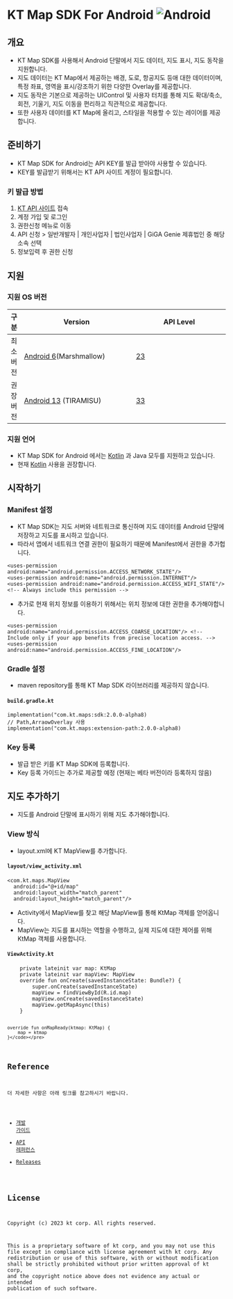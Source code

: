 <h1 id="kt-map-sdk-for-android">KT Map SDK For Android
<img alt="Android" src="https://img.shields.io/badge/Android-3DDC84?style=for-the-badge&logo=Android&logoColor=white"></h1>
<h2 id="개요">개요</h2>
<ul>
<li>KT Map SDK를 사용해서 Android 단말에서 지도 데이터, 지도 표시, 지도
동작을 지원합니다.</li>
<li>지도 데이터는 KT Map에서 제공하는 배경, 도로, 항공지도 등애 대한
데이터이며, 특정 좌표, 영역을 표시/강조하기 위한 다양한 Overlay를
제공합니다.</li>
<li>지도 동작은 기본으로 제공하는 UIControl 및 사용자 터치를 통해 지도
확대/축소, 회전, 기울기, 지도 이동을 편리하고 직관적으로
제공합니다.</li>
<li>또한 사용자 데이터를 KT Map에 올리고, 스타일을 적용할 수 있는
레이어를 제공합니다.</li>
</ul>
<h2 id="준비하기">준비하기</h2>
<ul>
<li>KT Map SDK for Android는 API KEY를 발급 받아야 사용할 수
있습니다.</li>
<li>KEY를 발급받기 위해서는 KT API 사이트 계정이 필요합니다.</li>
</ul>
<h3 id="키-발급-방법">키 발급 방법</h3>
<ol type="1">
<li><a href="https://apilink.kt.co.kr/">KT API 사이트</a> 접속</li>
<li>계정 가입 및 로그인</li>
<li>권한신청 메뉴로 이동</li>
<li>API 신청 &gt; 일반개발자 | 개인사업자 | 법인사업자 | GiGA Genie
제휴법인 중 해당 소속 선택</li>
<li>정보입력 후 권한 신청</li>
</ol>
<h2 id="지원">지원</h2>
<h3 id="지원-os-버전">지원 OS 버전</h3>
<table>
<colgroup>
<col style="width: 0%" />
<col style="width: 53%" />
<col style="width: 45%" />
</colgroup>
<thead>
<tr class="header">
<th>구분</th>
<th>Version</th>
<th>API Level</th>
</tr>
</thead>
<tbody>
<tr class="odd">
<td>최소버전</td>
<td><a href="https://www.android.com/versions/marshmallow-6-0/">Android
6</a>(Marshmallow)</td>
<td><a
href="https://developer.android.com/tools/releases/platforms#6.0">23</a></td>
</tr>
<tr class="even">
<td>권장버전</td>
<td><a href="https://developer.android.com/about/versions/13">Android
13</a> (TIRAMISU)</td>
<td><a
href="https://developer.android.com/tools/releases/platforms#13">33</a></td>
</tr>
</tbody>
</table>
<h3 id="지원-언어">지원 언어</h3>
<ul>
<li>KT Map SDK for Android 에서는 <a
href="https://developer.android.com/kotlin">Kotlin</a> 과 Java 모두를
지원하고 있습니다.</li>
<li>현재 <a href="https://developer.android.com/kotlin">Kotlin</a>
사용을 권장합니다.</li>
</ul>
<h2 id="시작하기">시작하기</h2>
<h3 id="manifest-설정">Manifest 설정</h3>
<ul>
<li>KT Map SDK는 지도 서버와 네트워크로 통신하며 지도 데이터를 Android
단말에 저장하고 지도를 표시하고 있습니다.</li>
<li>따라서 앱에서 네트워크 연결 권한이 필요하기 때문에 Manifest에서
권한을 추가헙니다.</li>
</ul>
<div class="sourceCode" id="cb1"><pre
class="sourceCode xml"><code class="sourceCode xml"><span id="cb1-1"><a href="#cb1-1" aria-hidden="true" tabindex="-1"></a>&lt;<span class="kw">uses-permission</span><span class="ot"> android:name=</span><span class="st">&quot;android.permission.ACCESS_NETWORK_STATE&quot;</span>/&gt;</span>
<span id="cb1-2"><a href="#cb1-2" aria-hidden="true" tabindex="-1"></a>&lt;<span class="kw">uses-permission</span><span class="ot"> android:name=</span><span class="st">&quot;android.permission.INTERNET&quot;</span>/&gt;</span>
<span id="cb1-3"><a href="#cb1-3" aria-hidden="true" tabindex="-1"></a>&lt;<span class="kw">uses-permission</span><span class="ot"> android:name=</span><span class="st">&quot;android.permission.ACCESS_WIFI_STATE&quot;</span>/&gt; <span class="co">&lt;!-- Always include this permission --&gt;</span></span></code></pre></div>
<ul>
<li>추가로 현재 위치 정보를 이용하기 위해서는 위치 정보에 대한 권한을
추가해야합니다.</li>
</ul>
<div class="sourceCode" id="cb2"><pre
class="sourceCode xml"><code class="sourceCode xml"><span id="cb2-1"><a href="#cb2-1" aria-hidden="true" tabindex="-1"></a>&lt;<span class="kw">uses-permission</span></span>
<span id="cb2-2"><a href="#cb2-2" aria-hidden="true" tabindex="-1"></a><span class="ot">android:name=</span><span class="st">&quot;android.permission.ACCESS_COARSE_LOCATION&quot;</span>/&gt; <span class="co">&lt;!-- Include only if your app benefits from precise location access. --&gt;</span></span>
<span id="cb2-3"><a href="#cb2-3" aria-hidden="true" tabindex="-1"></a>&lt;<span class="kw">uses-permission</span><span class="ot"> android:name=</span><span class="st">&quot;android.permission.ACCESS_FINE_LOCATION&quot;</span>/&gt;</span></code></pre></div>
<h3 id="gradle-설정">Gradle 설정</h3>
<ul>
<li>maven repository를 통해 KT Map SDK 라이브러리를 제공하지
않습니다.</li>
</ul>
<h4
id="build.gradle.kt"><strong><code>build.gradle.kt</code></strong></h4>
<pre><code>implementation(&quot;com.kt.maps:sdk:2.0.0-alpha8)
// Path,ArraowOverlay 사용
implementation(&quot;com.kt.maps:extension-path:2.0.0-alpha8)</code></pre>
<h3 id="key-등록">Key 등록</h3>
<ul>
<li>발급 받은 키를 KT Map SDK에 등록합니다.</li>
<li>Key 등록 가이드는 추가로 제공할 예정 (현재는 베타 버전이라 등록하지
않음)</li>
</ul>
<h2 id="지도-추가하기">지도 추가하기</h2>
<ul>
<li>지도를 Android 단말에 표시하기 위해 지도 추가해야합니다.</li>
</ul>
<h3 id="view-방식">View 방식</h3>
<ul>
<li>layout.xml에 KT MapView를 추가합니다.</li>
</ul>
<h4
id="layoutview_activity.xml"><strong><code>layout/view_activity.xml</code></strong></h4>
<div class="sourceCode" id="cb4"><pre
class="sourceCode xml"><code class="sourceCode xml"><span id="cb4-1"><a href="#cb4-1" aria-hidden="true" tabindex="-1"></a>&lt;<span class="kw">com.kt.maps.MapView</span></span>
<span id="cb4-2"><a href="#cb4-2" aria-hidden="true" tabindex="-1"></a><span class="ot">  android:id=</span><span class="st">&quot;@+id/map&quot;</span></span>
<span id="cb4-3"><a href="#cb4-3" aria-hidden="true" tabindex="-1"></a><span class="ot">  android:layout_width=</span><span class="st">&quot;match_parent&quot;</span></span>
<span id="cb4-4"><a href="#cb4-4" aria-hidden="true" tabindex="-1"></a><span class="ot">  android:layout_height=</span><span class="st">&quot;match_parent&quot;</span>/&gt;</span></code></pre></div>
<ul>
<li>Activity에서 MapView를 찾고 해당 MapView를 통해 KtMap 객체를
얻어옵니다.</li>
<li>MapView는 지도를 표시하는 역할을 수행하고, 실제 지도에 대한 제어를
위해 KtMap 객체를 사용합니다.</li>
</ul>
<h4
id="viewactivity.kt"><strong><code>ViewActivity.kt</code></strong></h4>
<pre><code>    private lateinit var map: KtMap
    private lateinit var mapView: MapView
    override fun onCreate(savedInstanceState: Bundle?) {
        super.onCreate(savedInstanceState)
        mapView = findViewById(R.id.map)
        mapView.onCreate(savedInstanceState)
        mapView.getMapAsync(this)
    }

    override fun onMapReady(ktmap: KtMap) {
        map = ktmap
    }</code></pre>
<h2 id="reference">Reference</h2>
<p>더 자세한 사항은 아래 링크를 참고하시기 바랍니다.</p>
<ul>
<li><a href="https://map.gis.kt.com/mapsdk/android/tutorial/">개발
가이드</a></li>
<li><a href="https://map.gis.kt.com/mapsdk/android/apidoc/">API
레퍼런스</a></li>
<li><a
href="https://github.com/ktmobility1/android-map-sdk/releases">Releases</a></li>
</ul>
<h2 id="license">License</h2>
<p>Copyright (c) 2023 kt corp. All rights reserved.</p>
<p>This is a proprietary software of kt corp, and you may not use this
file except in compliance with license agreement with kt corp. Any
redistribution or use of this software, with or without modification
shall be strictly prohibited without prior written approval of kt corp,
and the copyright notice above does not evidence any actual or intended
publication of such software.</p>
